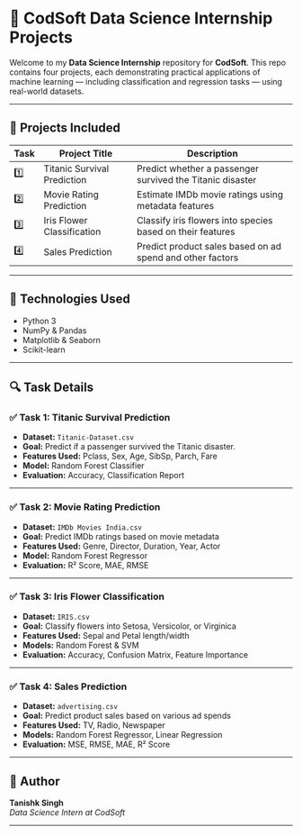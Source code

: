 # 🚀 CodSoft Data Science Internship Projects

Welcome to my **Data Science Internship** repository for **CodSoft**. This repo contains four projects, each demonstrating practical applications of machine learning — including classification and regression tasks — using real-world datasets.

---

## 📂 Projects Included

| Task | Project Title                | Description                                                |
|------|------------------------------|------------------------------------------------------------|
| 1️⃣   | Titanic Survival Prediction  | Predict whether a passenger survived the Titanic disaster |
| 2️⃣   | Movie Rating Prediction      | Estimate IMDb movie ratings using metadata features        |
| 3️⃣   | Iris Flower Classification   | Classify iris flowers into species based on their features |
| 4️⃣   | Sales Prediction             | Predict product sales based on ad spend and other factors  |

---

## 🧠 Technologies Used

- Python 3
- NumPy & Pandas
- Matplotlib & Seaborn
- Scikit-learn

---

## 🔍 Task Details

### ✅ Task 1: Titanic Survival Prediction

- **Dataset:** `Titanic-Dataset.csv`
- **Goal:** Predict if a passenger survived the Titanic disaster.
- **Features Used:** Pclass, Sex, Age, SibSp, Parch, Fare
- **Model:** Random Forest Classifier
- **Evaluation:** Accuracy, Classification Report


---

### ✅ Task 2: Movie Rating Prediction

- **Dataset:** `IMDb Movies India.csv`
- **Goal:** Predict IMDb ratings based on movie metadata
- **Features Used:** Genre, Director, Duration, Year, Actor
- **Model:** Random Forest Regressor
- **Evaluation:** R² Score, MAE, RMSE

---

### ✅ Task 3: Iris Flower Classification

- **Dataset:** `IRIS.csv`
- **Goal:** Classify flowers into Setosa, Versicolor, or Virginica
- **Features Used:** Sepal and Petal length/width
- **Models:** Random Forest & SVM
- **Evaluation:** Accuracy, Confusion Matrix, Feature Importance

---

### ✅ Task 4: Sales Prediction

- **Dataset:** `advertising.csv`
- **Goal:** Predict product sales based on various ad spends
- **Features Used:** TV, Radio, Newspaper
- **Models:** Random Forest Regressor, Linear Regression
- **Evaluation:** MSE, RMSE, MAE, R² Score

---

## 📌 Author

**Tanishk Singh**  
_Data Science Intern at CodSoft_

---
